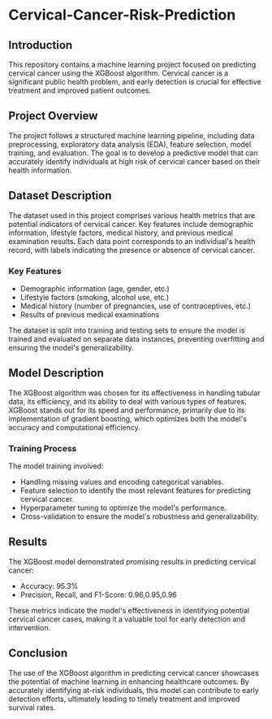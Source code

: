 # Cervical-Cancer-Risk-Prediction

## Introduction
This repository contains a machine learning project focused on predicting cervical cancer using the XGBoost algorithm. Cervical cancer is a significant public health problem, and early detection is crucial for effective treatment and improved patient outcomes.

## Project Overview
The project follows a structured machine learning pipeline, including data preprocessing, exploratory data analysis (EDA), feature selection, model training, and evaluation. The goal is to develop a predictive model that can accurately identify individuals at high risk of cervical cancer based on their health information.

## Dataset Description
The dataset used in this project comprises various health metrics that are potential indicators of cervical cancer. Key features include demographic information, lifestyle factors, medical history, and previous medical examination results. Each data point corresponds to an individual's health record, with labels indicating the presence or absence of cervical cancer.

### Key Features
- Demographic information (age, gender, etc.)
- Lifestyle factors (smoking, alcohol use, etc.)
- Medical history (number of pregnancies, use of contraceptives, etc.)
- Results of previous medical examinations

The dataset is split into training and testing sets to ensure the model is trained and evaluated on separate data instances, preventing overfitting and ensuring the model's generalizability.

## Model Description
The XGBoost algorithm was chosen for its effectiveness in handling tabular data, its efficiency, and its ability to deal with various types of features. XGBoost stands out for its speed and performance, primarily due to its implementation of gradient boosting, which optimizes both the model's accuracy and computational efficiency.

### Training Process
The model training involved:
- Handling missing values and encoding categorical variables.
- Feature selection to identify the most relevant features for predicting cervical cancer.
- Hyperparameter tuning to optimize the model's performance.
- Cross-validation to ensure the model's robustness and generalizability.

## Results
The XGBoost model demonstrated promising results in predicting cervical cancer:
- Accuracy: 95.3%
- Precision, Recall, and F1-Score: 0.96,0.95,0.96

These metrics indicate the model's effectiveness in identifying potential cervical cancer cases, making it a valuable tool for early detection and intervention.

## Conclusion
The use of the XGBoost algorithm in predicting cervical cancer showcases the potential of machine learning in enhancing healthcare outcomes. By accurately identifying at-risk individuals, this model can contribute to early detection efforts, ultimately leading to timely treatment and improved survival rates.
